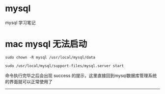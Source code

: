 # mysql
mysql 学习笔记

#  mac mysql 无法启动
```
sudo chown -R mysql /usr/local/mysql/data

```

```
sudo /usr/local/mysql/support-files/mysql.server start

```
 
命令执行完毕之后会出现 success 的提示，这里直接回到mysql数据库管理系统的界面就可以正常使用了

***

